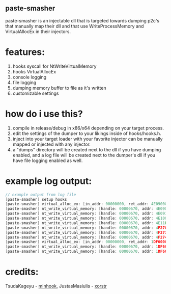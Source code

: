 ## paste-smasher
paste-smasher is an injectable dll that is targeted towards dumping p2c's that manually map their dll and that use WriteProcessMemory and VirtualAllocEx in their injectors.

# features:
1. hooks syscall for NtWriteVirtualMemory
2. hooks VirtualAllocEx
3. console logging
4. file logging
5. dumping memory buffer to file as it's written
6. customizable settings

# how do i use this?
1. compile in release/debug in x86/x64 depending on your target process.
2. edit the settings of the dumper to your likings inside of hooks/hooks.h.
3. inject into your target loader with your favorite injector can be manually mapped or injected with any injector.
4. a "dumps" directory will be created next to the dll if you have dumping enabled, and a log file will be created next to the dumper's dll if you have file logging enabled as well.

# example log output:
```cpp
// example output from log file
[paste-smasher] setup hooks
[paste-smasher] virtual_alloc_ex: [in_addr: 00000000, ret_addr: 4E090000, alloc_size: 18792448, type: 12288, prot: 64, idx: 1]
[paste-smasher] nt_write_virtual_memory: [handle: 00000670, addr: 4E090000, buffer: 07130040, size: 1024, idx: 1, alloc_idx: 1]
[paste-smasher] nt_write_virtual_memory: [handle: 00000670, addr: 4E091000, buffer: 07130440, size: 454144, idx: 2, alloc_idx: 1]
[paste-smasher] nt_write_virtual_memory: [handle: 00000670, addr: 4E100000, buffer: 0719F240, size: 123904, idx: 3, alloc_idx: 1]
[paste-smasher] nt_write_virtual_memory: [handle: 00000670, addr: 4E11F000, buffer: 071BD640, size: 5120, idx: 4, alloc_idx: 1]
[paste-smasher] nt_write_virtual_memory: [handle: 00000670, addr: 4F270000, buffer: 071BEA40, size: 10240, idx: 5, alloc_idx: 1]
[paste-smasher] nt_write_virtual_memory: [handle: 00000670, addr: 4F273000, buffer: 071C1240, size: 512, idx: 6, alloc_idx: 1]
[paste-smasher] nt_write_virtual_memory: [handle: 00000670, addr: 4F274000, buffer: 071C1440, size: 30720, idx: 7, alloc_idx: 1]
[paste-smasher] virtual_alloc_ex: [in_addr: 00000000, ret_addr: 1DF60000, alloc_size: 4096, type: 12288, prot: 64, idx: 2]
[paste-smasher] nt_write_virtual_memory: [handle: 00000670, addr: 1DF60000, buffer: 01CFF2CC, size: 24, idx: 8, alloc_idx: 2]
[paste-smasher] nt_write_virtual_memory: [handle: 00000670, addr: 1DF60018, buffer: 0020F060, size: 256, idx: 9, alloc_idx: 2]
```

# credits:
TsudaKageyu - [minhook](https://github.com/TsudaKageyu/minhook), JustasMasiulis - [xorstr](https://github.com/JustasMasiulis/xorstr)
